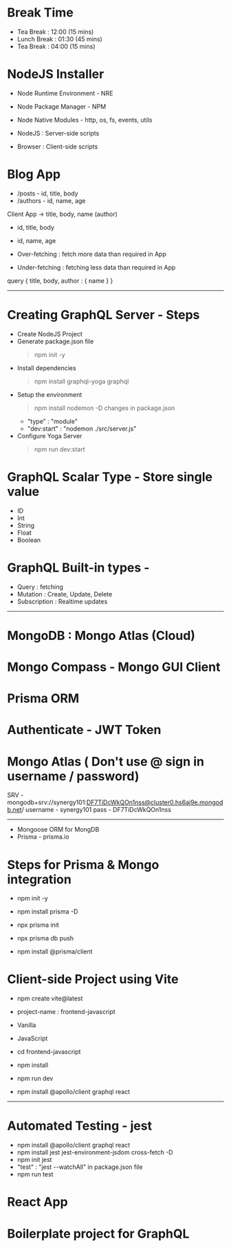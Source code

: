 # Break Time

- Tea Break : 12:00 (15 mins)
- Lunch Break : 01:30 (45 mins)
- Tea Break : 04:00 (15 mins)

# NodeJS Installer

- Node Runtime Environment - NRE
- Node Package Manager - NPM
- Node Native Modules - http, os, fs, events, utils

- NodeJS : Server-side scripts
- Browser : Client-side scripts

# Blog App

- /posts - id, title, body
- /authors - id, name, age

Client App -> title, body, name (author)

- id, title, body
- id, name, age

- Over-fetching : fetch more data than required in App
- Under-fetching : fetching less data than required in App

query {
title,
body,
author : {
name
}
}

---

# Creating GraphQL Server - Steps

- Create NodeJS Project
- Generate package.json file
  > npm init -y
- Install dependencies
  > npm install graphql-yoga graphql
- Setup the environment
  > npm install nodemon -D
  > changes in package.json
  - "type" : "module"
  - "dev:start" : "nodemon ./src/server.js"
- Configure Yoga Server
  > npm run dev:start

# GraphQL Scalar Type - Store single value

- ID
- Int
- String
- Float
- Boolean

# GraphQL Built-in types -

- Query : fetching
- Mutation : Create, Update, Delete
- Subscription : Realtime updates

---

# MongoDB : Mongo Atlas (Cloud)

# Mongo Compass - Mongo GUI Client

# Prisma ORM

# Authenticate - JWT Token

# Mongo Atlas ( Don't use @ sign in username / password)

SRV - mongodb+srv://synergy101:DF7TiDcWkQOn1nss@cluster0.hs6aj9e.mongodb.net/
username - synergy101
pass - DF7TiDcWkQOn1nss

---

- Mongoose ORM for MongDB
- Prisma - prisma.io

# Steps for Prisma & Mongo integration

- npm init -y
- npm install prisma -D
- npx prisma init
- npx prisma db push

- npm install @prisma/client

# Client-side Project using Vite

- npm create vite@latest
- project-name : frontend-javascript
- Vanilla
- JavaScript
- cd frontend-javascript
- npm install
- npm run dev

- npm install @apollo/client graphql react

---

# Automated Testing - jest

- npm install @apollo/client graphql react
- npm install jest jest-environment-jsdom cross-fetch -D
- npm init jest
- "test" : "jest --watchAll" in package.json file
- npm run test

# React App

# Boilerplate project for GraphQL
